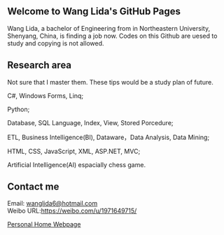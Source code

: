 ## Welcome to Wang Lida's GitHub Pages

 Wang Lida, a bachelor of Engineering from in Northeastern University, Shenyang, China, is finding a job now. Codes on this Github are uesed to study and copying is not allowed.

## Research area

Not sure that I master them. These tips would be a study plan of future.

 C#, Windows Forms, Linq;
 
 Python;
 
 Database, SQL Language, Index, View, Stored Porcedure;
 
 ETL, Business Intelligence(BI), Dataware，Data Analysis, Data Mining;
 
 HTML, CSS, JavaScript, XML, ASP.NET, MVC;
 
 Artificial Intelligence(AI) espacially chess game.
 
 

## Contact me
Email: wanglida6@hotmail.com <br>
Weibo URL:https://weibo.com/u/1971649715/

<a href="/home.html">Personal Home Webpage</a>
